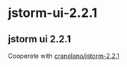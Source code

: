 # jstorm-ui-2.2.1

jstorm ui 2.2.1
-----
Cooperate with [cranelana/jstorm-2.2.1](https://hub.docker.com/r/cranelana/jstorm-2.2.1/)

